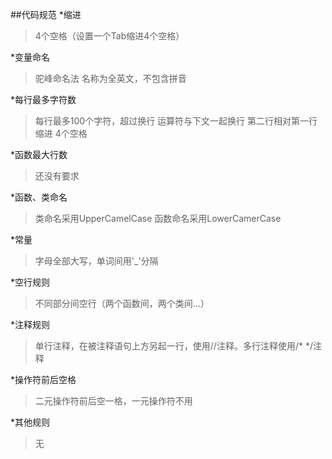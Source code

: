 ##代码规范
*缩进
> 4个空格（设置一个Tab缩进4个空格）

*变量命名
> 驼峰命名法
> 名称为全英文，不包含拼音

*每行最多字符数
> 每行最多100个字符，超过换行
> 运算符与下文一起换行
> 第二行相对第一行缩进 4个空格

*函数最大行数
> 还没有要求

*函数、类命名
> 类命名采用UpperCamelCase
> 函数命名采用LowerCamerCase 

*常量
> 字母全部大写，单词间用'_'分隔

*空行规则
> 不同部分间空行（两个函数间，两个类间...）

*注释规则
> 单行注释，在被注释语句上方另起一行，使用//注释。多行注释使用/* */注释

*操作符前后空格
> 二元操作符前后空一格，一元操作符不用

*其他规则
> 无
